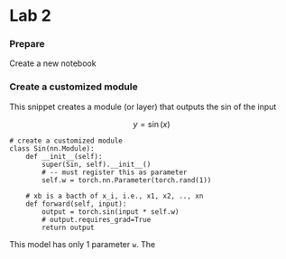 # Lab 2
### Prepare
Create a new notebook

### Create a customized module
This snippet creates a module (or layer) that outputs the sin of the input

$$
y = \sin(x)
$$

```python=
# create a customized module
class Sin(nn.Module):
    def __init__(self):
        super(Sin, self).__init__()
        # -- must register this as parameter
        self.w = torch.nn.Parameter(torch.rand(1))

    # xb is a bacth of x_i, i.e., x1, x2, .., xn
    def forward(self, input):
        output = torch.sin(input * self.w)
        # output.requires_grad=True
        return output
```
This model has only 1 parameter `w`. The 
